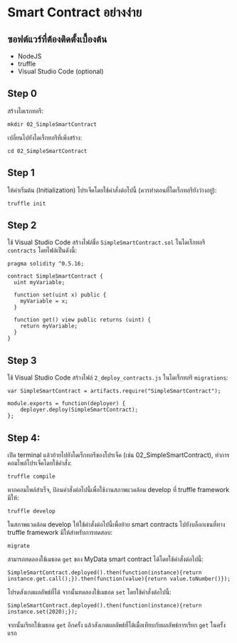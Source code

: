 # Smart Contract อย่างง่าย

## ซอฟต์แวร์ที่ต้องติดตั้งเบื้องต้น
- NodeJS
- truffle
- Visual Studio Code (optional)

## Step 0
สร้างไดเรกทอรี:

```mkdir 02_SimpleSmartContract```

เปลี่ยนไปยังไดเร็กทอรีที่เพิ่งสร้าง:

```cd 02_SimpleSmartContract```

## Step 1
ให้ค่าเริ่มต้น (Initialization) โปรเจ็คโดยใช้คำสั่งต่อไปนี้ (ควรทำตอนที่ไดเร็กทอรียังว่างอยู่):

```truffle init```

## Step 2
ใช้ Visual Studio Code สร้างไฟล์ชื่อ ```SimpleSmartContract.sol``` ในไดเร็กทอรี ```contracts``` โดยไฟล์เป็นดังนี้:

```
pragma solidity ^0.5.16;

contract SimpleSmartContract {
  uint myVariable;

  function set(uint x) public {
    myVariable = x;
  }

  function get() view public returns (uint) {
    return myVariable;
  }
}
```

## Step 3
ใช้ Visual Studio Code สร้างไฟล์ ```2_deploy_contracts.js``` ในไดเร็กทอรี ```migrations```:

```
var SimpleSmartContract = artifacts.require("SimpleSmartContract");

module.exports = function(deployer) {
    deployer.deploy(SimpleSmartContract);
};
```

## Step 4: 
เปิด terminal แล้วย้ายไปยังไดเร็กทอรีของโปรเจ็ค (เช่น 02_SimpleSmartContract), ทำการคอมไพล์โปรเจ็คโดยใช้คำสั่ง:
```
truffle compile
```

หากคอมไพล์สำเร็จ, ป้อนคำสั่งต่อไปนี้เพื่อใช้งานสภาพแวดล้อม develop ที่ truffle framework มีให้:
```
truffle develop
```

ในสภาพแวดล้อม develop ให้ใช้คำสั่งต่อไปนี้เพื่อย้าย smart contracts ไปยังบล็อกเชนที่ทาง truffle framework มีให้สำหรับการทดสอบ:
```
migrate
```

สามารถทดลองใช้เมธอด ```get``` ของ MyData smart contract ได้โดยใช้คำสั่งต่อไปนี้:
```
SimpleSmartContract.deployed().then(function(instance){return instance.get.call();}).then(function(value){return value.toNumber()});
```

โปรดสังเกตผลลัพธ์ที่ได้ จากนั้นทดลองใช้เมธอด ```set``` โดยใช้คำสั่งต่อไปนี้:
```
SimpleSmartContract.deployed().then(function(instance){return instance.set(2020);});
```

จากนั้นเรียกใช้เมธอด ```get``` อีกครั้ง แล้วสังเกตผลลัพธ์ที่ได้เมื่อเทียบกับผลลัพธ์การเรียก ```get``` ในครั้งแรก